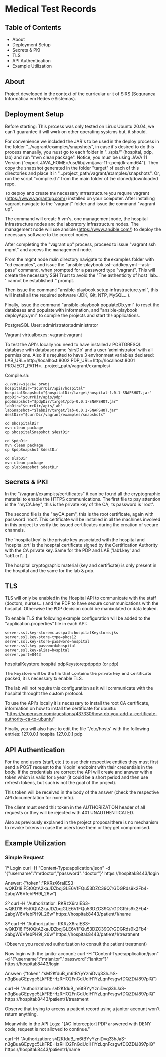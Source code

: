 # Medical Test Records

## Table of Contents

- About
- Deployment Setup
- Secrets & PKI
- TLS
- API Authentication
- Example Utilization

## About 

Project developed in the context of the curricular unit of SIRS (Segurança Informática em Redes e Sistemas).

## Deployment Setup

Before starting:
This process was only tested on Linux Ubuntu 20.04, we can't guarantee it will work on other operating systems but, it should.

For convenience we included the JAR's to be used in the deploy process in the folder "../vagrant/examples/snapshots", in case it's desired to do this process
manually, you must go to each folder in "../apis/" (hospital, pdp, lab) and run "mvn clean package". Notice, you must be using JAVA 11 Version ("export JAVA_HOME=/usr/lib/jvm/java-11-openjdk-amd64"). Then copy the snapshot generated in the folder "target" of each of this directories and place it in "...project_path/vagrant/examples/snapshots".
Or, run the script "compile.sh" from the main folder of the cloned/downloaded repo.

To deploy and create the necessary infrastructure you require Vagrant (https://www.vagrantup.com/) installed on your computer. 
After installing vagrant navigate to the "vagrant" folder and issue the command "vagrant up".

The command will create 5 vm's, one management node, the hospital infrastructure nodes and the laboratory infrastructure nodes.
The management node will use ansible (https://www.ansible.com/) to deploy the necessary software to the correct nodes.

After completing the "vagrant up" process, proceed to issue "vagrant ssh mgmt" and access the management node.

From the mgmt node main directory navigate to the examples folder with "cd examples", 
and issue the "ansible-playbook ssh-addkey.yml --ask-pass" command, when prompted for a password type "vagrant".
This will create the necessary SSH Trust to avoid the "The authenticity of host 'lab... ' cannot be established ." prompt.

Then issue the command "ansible-playbook setup-infrastructure.yml", this will install all the required software (JDK, Git, NTP, MySQL...).

Finally, issue the command "ansible-playbook populateDb.yml" to reset the databases and populate with information, and "ansible-playbook deployApp.yml" to compile the projects and start the applications.

PostgreSQL User:
administrator:administrator

Vagrant virtualboxes:
vagrant:vagrant

To test the API's locally you need to have installed a POSTGRESQL database with database name 'sirsDb' and a user 'administrator' with all permissions.
Also it's requited to have 3 environment variables declared:
LAB_URL=http://localhost:8002
PDP_URL=http://localhost:8001
PROJECT_PATH=...project_path/vagrant/examples/

Compile.sh:
```
currDir=$(echo $PWD)
hospitalDir="$currDir/apis/hospital"
hospitalSnapshot="$hospitalDir/target/hospital-0.0.1-SNAPSHOT.jar"
pdpDir="$currDir/apis/pdp"
pdpSnapshot="$pdpDir/target/pdp-0.0.1-SNAPSHOT.jar"
labDir="$currDir/apis/lab"
labSnapshot="$labDir/target/lab-0.0.1-SNAPSHOT.jar"
destDir="$currDir/vagrant/examples/snapshots"

cd $hospitalDir
mvn clean package
cp $hospitalSnapshot $destDir

cd $pdpDir
mvn clean package
cp $pdpSnapshot $destDir

cd $labDir
mvn clean package
cp $labSnapshot $destDir

```

## Secrets & PKI

In the "/vagrant/examples/certificates" it can be found all the cryptographic material to enable the HTTPS communications.
The first file to pay attention is the "myCA.key", this is the private key of the CA, its password is 'root'.

The second file is the "myCA.pem", this is the root certificate, again with password 'root'. This certificate will be installed in all the machines involved in this project to verify
the issued certificates during the creation of secure channels.

The 'hospital.key' is the private key associated with the hospital and 'hospital.crt' is the hospital certificate signed by the Certification Authority with the CA private key.
Same for the PDP and LAB ('lab1.key' and 'lab1.crt'...).

The hospital cryptographic material (key and certificate) is only present in the hospital and the same for the lab & pdp.

## TLS
TLS will only be enabled in the Hospital API to communicate with the staff (doctors, nurses...) and the PDP to have secure commmunications with the hospital. Otherwise the PDP decision could be manipulated or data leaked.

To enable TLS the following example configuration will be added to the "application.properties" file in each API:
```
server.ssl.key-store=classpath:hospitalKeystore.jks
server.ssl.key-store-type=pkcs12
server.ssl.key-store-password=hospital
server.ssl.key-password=hospital
server.ssl.key-alias=hospital
server.port=8443
```

hospitalKeystore:hospital
pdpKeystore:pdppdp (or pdp)

The keystore will be the file that contains the private key and certificate packed, it is necessary to enable TLS.

The lab will not require this configuration as it will communicate with the hospital throught the custom protocol.

To use the API's locally it is necessary to install the root CA certificate, information on how to install the certificate
for ubuntu: "https://superuser.com/questions/437330/how-do-you-add-a-certificate-authority-ca-to-ubuntu".

Finally, you will also have to edit the file "/etc/hosts" with the following entries:
127.0.0.1   hospital
127.0.0.1   pdp

## API Authentication

For the end users (staff, etc.) to use their respective entities they must first send a POST request to the '/login' endpoint with their credentials in the body.
If the credentials are correct the API will create and answer with a token which is valid for a year (it could be a short period and then use refresh tokens, but such is not the 
goal of the project). 

This token will be received in the body of the answer (check the respective API documentation for more info).

The client must send this token in the AUTHORIZATION header of all requests or they will be rejected with 401 UNAUTHENTICATED.

Also as previously explained in the project proposal there is no mechanism to revoke tokens in case the users lose them or they get compromised.

## Example Utilization

### Simple Request 

1º Login
curl -H "Content-Type:application/json" -d '{"username":"mrdoctor","password":"doctor"}' https://hospital:8443/login

Answer:
{"token":"RKRzX6raIES3-wQKD18iF5t0QtA2kaJDZbqjGLE6VfFQu53DZC39Q7rGDGRds9k2Fb4-2abgW6VfebPH9l_26w"}

2º curl -H "Authorization: RKRzX6raIES3-wQKD18iF5t0QtA2kaJDZbqjGLE6VfFQu53DZC39Q7rGDGRds9k2Fb4-2abgW6VfebPH9l_26w" https://hospital:8443/patient/1/name

3º curl -H "Authorization: RKRzX6raIES3-wQKD18iF5t0QtA2kaJDZbqjGLE6VfFQu53DZC39Q7rGDGRds9k2Fb4-2abgW6VfebPH9l_26w" https://hospital:8443/patient/1/treatment

(Observe you received authorization to consult the patient treatment)

Now login with the janitor account:
curl -H "Content-Type:application/json" -d '{"username":"mrjanitor","password":"janitor"}' https://hospital:8443/login

Answer:
{"token":"sM2KfduB_m6tBYyYzniDvq33hJaS-n3gBuaGEpvgc5LkFRE-HzRHO2FnGdUdlH1YzLqnFcsgwfDQZDiJ897plQ"}

curl -H "Authorization: sM2KfduB_m6tBYyYzniDvq33hJaS-n3gBuaGEpvgc5LkFRE-HzRHO2FnGdUdlH1YzLqnFcsgwfDQZDiJ897plQ" https://hospital:8443/patient/1/treatment

Observe that trying to access a patient record using a janitor account won't return anything.

Meanwhile in the API Logs:
"[AC Interceptor] PDP answered with DENY code, request is not allowed to continue."

curl -H "Authorization: sM2KfduB_m6tBYyYzniDvq33hJaS-n3gBuaGEpvgc5LkFRE-HzRHO2FnGdUdlH1YzLqnFcsgwfDQZDiJ897plQ" https://hospital:8443/patient/1/name